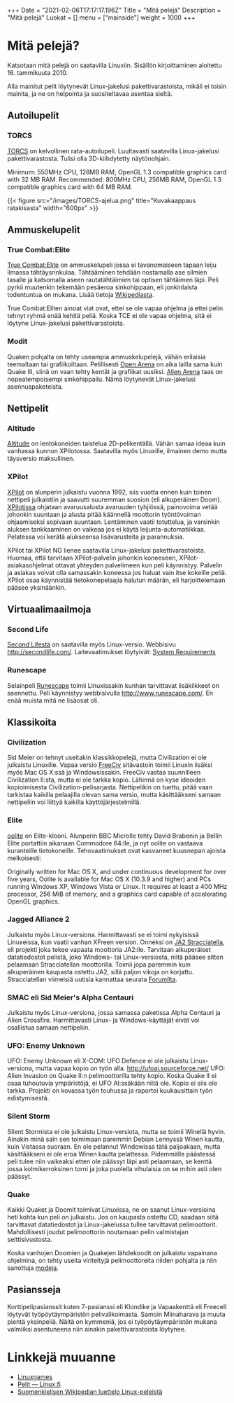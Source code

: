 +++
Date = "2021-02-06T17:17:17.196Z"
Title = "Mitä pelejä"
Description = "Mitä pelejä"
Luokat = []
menu = ["mainside"]
weight = 1000
+++

Mitä pelejä?
============

Katsotaan mitä pelejä on saatavilla Linuxiin. Sisällön kirjoittaminen
aloitettu 16. tammikuuta 2010.

Alla mainitut pelit löytynevät Linux-jakelusi pakettivarastoista, mikäli
ei toisin mainita, ja ne on helpointa ja suositeltavaa asentaa sieltä.

Autoilupelit
------------

### TORCS

[TORCS](http://torcs.sourceforge.net/) on kelvollinen rata-autoilupeli.
Luultavasti saatavilla Linux-jakelusi pakettivarastosta. Tulisi olla
3D-kiihdytetty näytönohjain.

Minimum: 550MHz CPU, 128MB RAM, OpenGL 1.3 compatible graphics card with
32 MB RAM. Recommended: 800MHz CPU, 256MB RAM, OpenGL 1.3 compatible
graphics card with 64 MB RAM.

{{< figure src="/images/TORCS-ajelua.png" title="Kuvakaappaus ratakisasta" width="600px" >}}

Ammuskelupelit
--------------

### True Combat:Elite

[True Combat:Elite](http://www.truecombatelite.com/) on ammuskelupeli
jossa ei tavanomaiseen tapaan leiju ilmassa tähtäysrinkulaa. Tähtääminen
tehdään nostamalla ase silmien tasalle ja katsomalla aseen
rautatähtäimien tai optisen tähtäimen läpi. Peli pyrkii muutenkin
tekemään pesäeroa sinkohippaan, eli jonkinlaista todentuntua on mukana.
Lisää tietoja
[Wikipediasta](http://fi.wikipedia.org/wiki/True_Combat:_Elite).

True Combat:Eliten ainoat viat ovat, ettei se ole vapaa ohjelma ja ettei
pelin tehnyt ryhmä enää kehitä peliä. Koska TCE ei ole vapaa ohjelma,
sitä ei löytyne Linux-jakelusi pakettivarastoista.

### Modit

Quaken pohjalta on tehty useampia ammuskelupelejä, vähän erilaisia
teemaltaan tai grafiikoiltaan. Pelillisesti [Open
Arena](http://en.wikipedia.org/wiki/OpenArena) on aika lailla sama kuin
Quake III, siinä on vaan tehty kentät ja grafiikat uusiksi. [Alien
Arena](http://en.wikipedia.org/wiki/Alien_arena) taas on
nopeatempoisempi sinkohippailu. Nämä löytynevät Linux-jakelusi
asennuspaketeista.

Nettipelit
----------

### Altitude

[Altitude](http://altitudegame.com/) on lentokoneiden taistelua
2D-pelikentällä. Vähän samaa ideaa kuin vanhassa kunnon XPilotossa.
Saatavilla myös Linuxille, ilmainen demo mutta täysversio maksullinen.

### XPilot

[XPilot](http://xpilot.sourceforge.net/) on alunperin julkaistu vuonna
1992, siis vuotta ennen kuin toinen nettipeli julkaistiin ja saavutti
suuremman suosion (eli alkuperäinen Doom).
[XPilotissa](http://en.wikipedia.org/wiki/Xpilot) ohjataan avaruusalusta
avaruuden tyhjiössä, painovoima vetää johonkin suuntaan ja alusta pitää
käännellä moottorin työntövoiman ohjaamiseksi sopivaan suuntaan.
Lentäminen vaatii totuttelua, ja varsinkin aluksen tankkaaminen on
vaikeaa jos ei käytä leijunta-automatiikkaa. Pelatessa voi kerätä
alukseensa lisävarusteita ja parannuksia.

XPilot tai XPilot NG lienee saatavilla Linux-jakelusi
pakettivarastoista. Huomaa, että tarvitaan XPilot-palvelin johonkin
koneeseen, XPilot-asiakasohjelmat ottavat yhteyden palvelimeen kun peli
käynnistyy. Palvelin ja asiakas voivat olla samassakin koneessa jos
haluat vain itse kokeille peliä. XPilot osaa käynnistää
tietokonepelaajia halutun määrän, eli harjoittelemaan pääsee
yksinäänkin.

Virtuaalimaailmoja
------------------

### Second Life

[Second Lifestä](http://fi.wikipedia.org/wiki/Second_Life) on saatavilla
myös Linux-versio. Webbisivu
[<http://secondlife.com/>](http://secondlife.com/). Laitevaatimukset
löytyivät: [System
Requirements](http://secondlife.com/support/system-requirements/?lang=en-US)

### Runescape

Selainpeli [Runescape](http://fi.wikipedia.org/wiki/RuneScape) toimii
Linuxissakin kunhan tarvittavat lisäkilkkeet on asennettu. Peli
käynnistyy webbisivulla
[<http://www.runescape.com/>](http://www.runescape.com/). En enää muista
mitä ne lisäosat oli.

Klassikoita
-----------

### Civilization

Sid Meier on tehnyt useitakin klassikkopelejä, mutta Civilization ei ole
julkaistu Linuxille. Vapaa versio
[FreeCiv](http://fi.freeciv.wikia.com/wiki/Etusivu) sitävastoin toimii
Linuxin lisäksi myös Mac OS X:ssä ja Windowsissakin. FreeCiv vastaa
suunnilleen Civilization II:sta, mutta ei ole tarkka kopio. Lähinnä on
kyse ideoiden kopioimisesta Civilization-pelisarjasta. Nettipelikin on
tuettu, pitää vaan tarkistaa kaikilla pelaajilla olevan sama versio,
mutta käsittääkseni samaan nettipeliin voi liittyä kaikilla
käyttöjärjestelmillä.

### Elite

[oolite](http://www.oolite.org/) on Elite-klooni. Alunperin BBC Microlle
tehty David Brabenin ja Bellin Elite portattiin aikanaan Commodore
64:lle, ja nyt oolite on vastaava kuranteille tietokoneille.
Tehovaatimukset ovat kasvaneet kuusnepan ajoista melkoisesti:

Originally written for Mac OS X, and under continuous development for
over five years, Oolite is available for Mac OS X (10.3.9 and higher)
and PCs running Windows XP, Windows Vista or Linux. It requires at least
a 400 MHz processor, 256 MiB of memory, and a graphics card capable of
accelerating OpenGL graphics.

### Jagged Alliance 2

Julkaistu myös Linux-versiona. Harmittavasti se ei toimi nykyisissä
Linuxeissa, kun vaatii vanhan XFreen version. Onneksi on [JA2
Stracciatella](http://ja2.dragonriders.de/index.html), eli projekti joka
tekee vapaata moottoria JA2:lle. Tarvitaan alkuperäiset datatiedostot
pelistä, joko Windows- tai Linux-versiosta, niitä pääsee sitten
pelaamaan Stracciatellan moottorilla. Toimii jopa paremmin kuin
alkuperäinen kaupasta ostettu JA2, sillä paljon vikoja on korjattu.
Stracciatellan viimeisiä uutisia kannattaa seurata
[Forumilta](http://www.ja-galaxy-forum.com/board/ubbthreads.php?ubb=postlist&Board=44).

### SMAC eli Sid Meier's Alpha Centauri

Julkaistu myös Linux-versiona, jossa samassa paketissa Alpha Centauri ja
Alien Crossfire. Harmittavasti Linux- ja Windows-käyttäjät eivät voi
osallistua samaan nettipeliin.

### UFO: Enemy Unknown

UFO: Enemy Unknown eli X-COM: UFO Defence ei ole julkaistu
Linux-versiona, mutta vapaa kopio on työn alla.
<http://ufoai.sourceforge.net/> UFO: Alien Invasion on Quake II:n
pelimoottorilla tehty kopio. Koska Quake II ei osaa tuhoutuvia
ympäristöjä, ei UFO AI:ssäkään niitä ole. Kopio ei siis ole tarkka.
Projekti on kovassa työn touhussa ja raportoi kuukausittain työn
edistymisestä.

### Silent Storm

Silent Stormista ei ole julkaistu Linux-versiota, mutta se toimii
Winellä hyvin. Ainakin minä sain sen toimimaan paremmin Debian Lennyssä
Winen kautta, kuin Vistassa suoraan. En ole pelannut Windowissa tätä
paljoakaan, mutta käsittääkseni ei ole eroa Winen kautta pelattessa.
Pidemmälle päästessä peli tulee niin vaikeaksi etten ole päässyt läpi
asti pelaamaan, se kenttä jossa kolmikerroksinen torni ja joka puolella
vihulaisia on se mihin asti olen päässyt.

### Quake

Kaikki Quaket ja Doomit toimivat Linuxissa, ne on saanut Linux-versioina
heti kohta kun peli on julkaistu. Jos on kaupasta ostettu CD, saadaan
siitä tarvittavat datatiedostot ja Linux-jakelussa tullee tarvittavat
pelimoottorit. Mahdollisesti joudut pelimoottorin noutamaan pelin
valmistajan seittisivustosta.

Koska vanhojen Doomien ja Quakejen lähdekoodit on julkaistu vapainana
ohjelmina, on tehty useita viriteltyjä pelimoottoreita niiden pohjalta
ja niin sanottuja
[modeja](http://fi.wikipedia.org/wiki/Modifikaatio#Tietokonepelien_modaus).

Pasiansseja
-----------

Korttipelipasianssit kuten 7-pasianssi eli Klondike ja Vapaakenttä eli
Freecell löytyvät työpöytäympäristön pelivalikoimasta. Samoin
Miinaharava ja muuta pientä yksinpeliä. Näitä on kymmeniä, jos ei
työpöytäympäristön mukana valmiiksi asentuneena niin ainakin
pakettivarastoista löytynee.

Linkkejä muuanne
================

-   [Linuxgames](http://www.linuxgames.com/)
-   [Pelit — Linux.fi](http://linux.fi/wiki/Pelit)
-   [Suomenkielisen Wikipedian luettelo
    Linux-peleistä](http://fi.wikipedia.org/wiki/Luokka:Linux-pelit)

